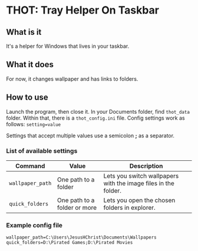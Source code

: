 # THOT: Tray Helper On Taskbar
## What is it
It's a helper for Windows that lives in your taskbar.
## What it does
For now, it changes wallpaper and has links to folders.
## How to use
Launch the program, then close it.
In your Documents folder, find `thot_data` folder. Within that, there is a `thot_config.ini` file.
Config settings work as follows:
`setting=value`

Settings that accept multiple values use a semicolon **;** as a separator.

### List of available settings

| **Command**      | **Value**                    | **Description**                                                |
|------------------|------------------------------|----------------------------------------------------------------|
| `wallpaper_path` | One path to a folder         | Lets you switch wallpapers with the image files in the folder. |
| `quick_folders`  | One path to a folder or more | Lets you open the chosen folders in explorer.                  |

### Example config file
```
wallpaper_path=C:\Users\JesusHChrist\Documents\Wallpapers
quick_folders=D:\Pirated Games;D:\Pirated Movies
```

